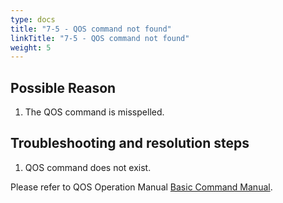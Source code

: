 ```yaml
---
type: docs
title: "7-5 - QOS command not found"
linkTitle: "7-5 - QOS command not found"
weight: 5
---
```


## Possible Reason

1. The QOS command is misspelled.

## Troubleshooting and resolution steps

1. QOS command does not exist.

Please refer to QOS Operation Manual [Basic Command Manual](/en/docs3-v2/java-sdk/reference-manual/qos/command/).
<p style="margin-top: 3rem;"> </p>